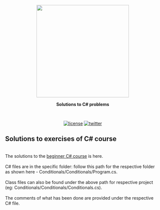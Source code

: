 <p align=center>
  <img height="300px" src="https://github.com/aurimas13/CSharp-solutions/blob/main/public/images/csharp.jpg"/>
</p>

<p align="center" > <b>Solutions to C# problems </b> </p>
<br>
<p align=center>
  <a href="https://github.com/aurimas13/Road-App/blob/main/LICENSE"><img alt="license" src="https://img.shields.io/npm/l/express"></a>
  <a href="https://twitter.com/anausedas"><img alt="twitter" src="https://img.shields.io/twitter/follow/anausedas?style=social"/></a>
</p>

## Solutions to exercises of C# course ## 
<br> The solutions to the [beginner C# course](https://www.udemy.com/course/csharp-tutorial-for-beginners/) is here.</br>
<br> C# files are in the specific folder: follow this path for the respective folder as shown here - Conditionals/Conditionals/Program.cs. </br>
 <br> Class files can also be found under the above path for respective project (eg: Conditionals/Conditionals/Conditionals.cs). </br>
 <br> The comments of what has been done are provided under the respective C# file. </br>
